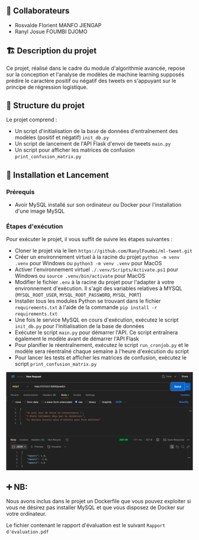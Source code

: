 ## 👤 Collaborateurs
- Rosvalde Florient MANFO JIENGAP
- Ranyl Josue FOUMBI DJOMO

## 🏗️ Description du projet

Ce projet, réalisé dans le cadre du module d'algorithmie avancée, repose sur la conception et l'analyse de modèles de machine learning supposés prédire le caractère positif ou négatif des tweets en s'appuyant sur le principe de régression logistique.

## 📂 Structure du projet

Le projet comprend :
- Un script d'initialisation de la base de données d'entraînement des modèles (positif et négatif) `init_db.py`
- Un script de lancement de l'API Flask d'envoi de tweets `main.py`
- Un script pour afficher les matrices de confusion `print_confusion_matrix.py`

## 🚀 Installation et Lancement
### Prérequis 
- Avoir MySQL installé sur son ordinateur ou Docker pour l'installation d'une image MySQL

### Étapes d'exécution
Pour exécuter le projet, il vous suffit de suivre les étapes suivantes :
- Cloner le projet via le lien `https://github.com/RanylFoumbi/ml-tweet.git`
- Créer un environnement virtuel à la racine du projet `python -m venv .venv` pour Windows ou `python3 -m venv .venv` pour MacOS
- Activer l'environnement virtuel `./.venv/Scripts/Activate.ps1` pour Windows ou `source .venv/bin/activate` pour MacOS
- Modifier le fichier `.env` à la racine du projet pour l'adapter à votre environnement d'exécution. Il s'agit des variables relatives à MYSQL (`MYSQL_ROOT_USER`, `MYSQL_ROOT_PASSWORD`, `MYSQL_PORT`)
- Installer tous les modules Python se trouvant dans le fichier `requirements.txt` à l'aide de la commande `pip install -r requirements.txt`
- Une fois le service MySQL en cours d'exécution, exécutez le script `init_db.py` pour l'initialisation de la base de données
- Exécuter le script `main.py` pour démarrer l'API. Ce script entraînera également le modèle avant de démarrer l'API Flask
- Pour planifier le réentraînement, exécutez le script `run_cronjob.py` et le modèle sera réentraîné chaque semaine à l'heure d'exécution du script
- Pour lancer les tests et afficher les matrices de confusion, exécutez le script `print_confusion_matrix.py`
 
![Exemple d'exécution](assets/image.png)

## ➕ NB:
Nous avons inclus dans le projet un Dockerfile que vous pouvez exploiter si vous ne désirez pas installer MySQL et que vous disposez de Docker sur votre ordinateur.

Le fichier contenant le rapport d'évaluation est le suivant `Rapport d'évaluation.pdf`